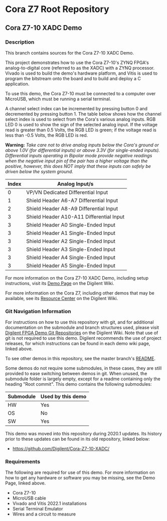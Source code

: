 # Cora Z7 Root Repository

## Cora Z7-10 XADC Demo

### Description

This branch contains sources for the Cora Z7-10 XADC Demo.

This project demonstrates how to use the Cora Z7-10's ZYNQ FPGA's analog-to-digital core (referred to as the XADC) with a ZYNQ processor. Vivado is used to build the demo's hardware platform, and Vitis is used to program the bitstream onto the board and to build and deploy a C application.

To use this demo, the Cora Z7-10 must be connected to a computer over MicroUSB, which must be running a serial terminal.

A channel select index can be incremented by pressing button 0 and decremented by pressing button 1. The table below shows how the channel select index is used to select from the Cora's various analog inputs. RGB LED 0 is used to show the sign of the selected analog input. 
If the voltage read is greater than 0.5 Volts, the RGB LED is green; if the voltage read is less than -0.5 Volts, the RGB LED is red.

**Warning:** *Take care not to drive analog inputs below the Cora's ground or above 1.0V (for differential inputs) or above 3.3V (for single-ended inputs). Differential inputs operating in Bipolar mode provide negative readings when the negative input pin of the pair has a higher voltage than the positive, however, this does NOT imply that these inputs can safely be driven below the system ground.*

| Index     | Analog Input/s                           |
| --------- | ---------------------------------------- |
| 0         | VP/VN Dedicated Differential Input       |
| 1         | Shield Header A6-A7 Differential Input   |
| 2         | Shield Header A8-A9 Differential Input   |
| 3         | Shield Header A10-A11 Differential Input |
| 3         | Shield Header A0 Single-Ended Input      |
| 3         | Shield Header A1 Single-Ended Input      |
| 3         | Shield Header A2 Single-Ended Input      |
| 3         | Shield Header A3 Single-Ended Input      |
| 3         | Shield Header A4 Single-Ended Input      |
| 3         | Shield Header A5 Single-Ended Input      |

For more information on the Cora Z7-10 XADC Demo, including setup instructions, visit its [Demo Page](https://reference.digilentinc.com/reference/programmable-logic/cora-z7/demos/xadc) on the Digilent Wiki.

For more information on the Cora Z7, including other demos that may be available, see its [Resource Center](https://reference.digilentinc.com/reference/programmable-logic/cora-z7/start) on the Digilent Wiki.

### Git Navigation Information

For instructions on how to use this repository with git, and for additional documentation on the submodule and branch structures used, please visit [Digilent FPGA Demo Git Repositories](https://reference.digilentinc.com/reference/programmable-logic/documents/git) on the Digilent Wiki. Note that use of git is not required to use this demo. Digilent recommends the use of project releases, for which instructions can be found in each demo wiki page, linked above.

To see other demos in this repository, see the master branch's [README](https://github.com/Digilent/Cora-Z7).

Some demos do not require some submodules, in these cases, they are still provided to ease switching between demos in git. When unused, the submodule folder is largely empty, except for a readme containing only the heading "Root commit". This demo contains the following submodules:

| Submodule | Used by this demo |
|-----------|-------------------|
| HW        | Yes      |
| OS        | No       |
| SW        | Yes      |

This demo was moved into this repository during 2020.1 updates. Its history prior to these updates can be found in its old repository, linked below:
* https://github.com/Digilent/Cora-Z7-10-XADC/

### Requirements

The following are required for use of this demo. For more information on how to get any hardware or software you may be missing, see the Demo Page, linked above.

* Cora Z7-10
* MicroUSB cable
* Vivado and Vitis 2022.1 installations
* Serial Terminal Emulator
* Wires and a circuit to measure
